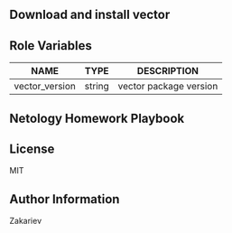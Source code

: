 ## Download and install vector

Role Variables
--------------

| NAME           | TYPE   | DESCRIPTION            |
|----------------|--------|------------------------|
| vector_version | string | vector package version |

Netology Homework Playbook
----------------

License
-------

MIT

Author Information
------------------

Zakariev
